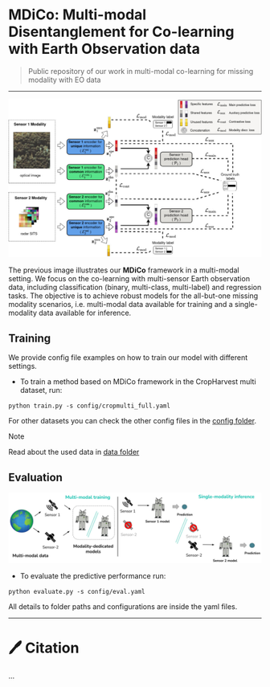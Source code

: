 # MDiCo: Multi-modal Disentanglement for Co-learning with Earth Observation data

> Public repository of our work in multi-modal co-learning for missing modality with EO data

---

![missing data](imgs/mdico_model.jpg)

The previous image illustrates our **MDiCo** framework in a multi-modal setting. We focus on the co-learning with multi-sensor Earth observation data, including classification (binary, multi-class, multi-label) and regression tasks. The objective is to achieve robust models for the all-but-one missing modality scenarios, i.e. multi-modal data available for training and a single-modality data available for inference.


## Training
We provide config file examples on how to train our model with different settings.

* To train a method based on MDiCo framework in the CropHarvest multi dataset, run:  
```
python train.py -s config/cropmulti_full.yaml
```
For other datasets you can check the other config files in the  [config folder](./config).

> [!NOTE]  
> Read about the used data in [data folder](./data)


## Evaluation
![missing data](imgs/missing_data.jpg)

* To evaluate the predictive performance run:
```
python evaluate.py -s config/eval.yaml
```
All details to folder paths and configurations are inside the yaml files.

---


# 🖊️ Citation

...
